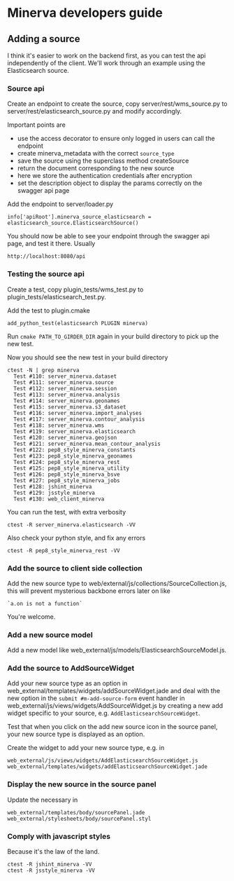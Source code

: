 # Minerva developers guide

## Adding a source

I think it's easier to work on the backend first, as you can test the api
independently of the client.  We'll work through an example using the
Elasticsearch source.

### Source api

Create an endpoint to create the source, copy server/rest/wms_source.py to
server/rest/elasticsearch_source.py and modify accordingly.

Important points are

  * use the access decorator to ensure only logged in users can call the endpoint
  * create minerva_metadata with the correct `source_type`
  * save the source using the superclass method createSource
  * return the document corresponding to the new source
  * here we store the authentication credentials after encryption
  * set the description object to display the params correctly on the swagger api page

Add the endpoint to server/loader.py

    info['apiRoot'].minerva_source_elasticsearch = elasticsearch_source.ElasticsearchSource()

You should now be able to see your endpoint through the swagger api page, and
test it there.  Usually

    http://localhost:8080/api

### Testing the source api

Create a test, copy plugin_tests/wms_test.py to plugin_tests/elasticsearch_test.py.

Add the test to plugin.cmake

    add_python_test(elasticsearch PLUGIN minerva)

Run `cmake PATH_TO_GIRDER_DIR` again in your build directory to pick up the new test.

Now you should see the new test in your build directory

    ctest -N | grep minerva
      Test #110: server_minerva.dataset
      Test #111: server_minerva.source
      Test #112: server_minerva.session
      Test #113: server_minerva.analysis
      Test #114: server_minerva.geonames
      Test #115: server_minerva.s3_dataset
      Test #116: server_minerva.import_analyses
      Test #117: server_minerva.contour_analysis
      Test #118: server_minerva.wms
      Test #119: server_minerva.elasticsearch
      Test #120: server_minerva.geojson
      Test #121: server_minerva.mean_contour_analysis
      Test #122: pep8_style_minerva_constants
      Test #123: pep8_style_minerva_geonames
      Test #124: pep8_style_minerva_rest
      Test #125: pep8_style_minerva_utility
      Test #126: pep8_style_minerva_bsve
      Test #127: pep8_style_minerva_jobs
      Test #128: jshint_minerva
      Test #129: jsstyle_minerva
      Test #130: web_client_minerva

You can run the test, with extra verbosity

    ctest -R server_minerva.elasticsearch -VV

Also check your python style, and fix any errors

    ctest -R pep8_style_minerva_rest -VV

### Add the source to client side collection

Add the new source type to web/external/js/collections/SourceCollection.js,
this will prevent mysterious backbone errors later on like

    `a.on is not a function`

You're welcome.

### Add a new source model

Add a new model like web_external/js/models/ElasticsearchSourceModel.js.

### Add the source to AddSourceWidget

Add your new source type as an option in web_external/templates/widgets/addSourceWidget.jade
and deal with the new option in the `submit #m-add-source-form` event handler in
web_external/js/views/widgets/AddSourceWidget.js by creating a new add widget specific
to your source, e.g. `AddElasticsearchSourceWidget`.

Test that when you click on the add new source icon in the source panel, your
new source type is displayed as an option.

Create the widget to add your new source type, e.g. in

    web_external/js/views/widgets/AddElasticsearchSourceWidget.js
    web_external/templates/widgets/addElasticsearchSourceWidget.jade

### Display the new source in the source panel

Update the necessary in

    web_external/templates/body/sourcePanel.jade
    web_external/stylesheets/body/sourcePanel.styl

### Comply with javascript styles

Because it's the law of the land.

    ctest -R jshint_minerva -VV
    ctest -R jsstyle_minerva -VV
